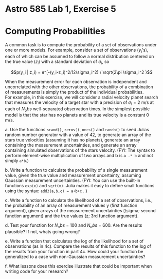 # Astro 585 Lab 1, Exercise 5

# Computing Probabilities

A common task is to compute the probability of a set of observations under one or more models.  For example, consider a set of observations ($y_i$'s), each of which can be assumed to follow a normal distribution centered on the true value ($z_i$) with a standard deviation of $\sigma_i$, so 

$$p(y_i | z_i) = e^[-(y_i-z_i)^2/(2\sigma_i^2) / \sqrt{2\pi \sigma_i^2 }$$

When the measurement error for each observation is independent and uncorrelated with the other observations, the probability of a combination of measurements is simply the product of the individual probabilities.  
For example, in this exercise, we will consider a radial velocity planet search that measures the velocity of a target star with a precision of $\sigma_i = 2$ m/s at each of $N_obs$ well-separated observation times.  In the simplest possible model is that the star has no planets and its true velocity is a constant 0 m/s.  

a. Use the functions `srand()`, `zeros()`, `ones()` and `randn()` to seed Julias random number generator with a value of 42, to generate an array of the stars true velocities (assuming it has no planets), generate an array containing the measurement uncertainties, and generate an array containing simulated observations of the stars velocity.  (FYI:  The syntax to perform element-wise multiplication of two arrays and b is  `a .* b` and not simply `a*b`.)  

b. Write a function to calculate the probability of a single measurement value, given the true value and measurement uncertainty, assuming Gaussian measurement uncertainties.
(FYI: You can use the built-in functions `exp(x)` and `sqrt(x)`.  Julia makes it easy to define small functions using the syntax: `add3(a,b,c) = a+b+c` .  )  

c. Write a function to calculate the likelihood of a set of observations, i.e., the probability of an array of measurement values y (first function argument), given arrays of the measurement uncertainties (\sigma; second function argument) and the true values (z; 3rd function argument).  

d. Test your function for $N_obs$ = 100 and $N_obs$ = 600.  Are the results plausible?  If not, whats going wrong?

e.  Write a function that calculates the log of the likelihood for a set of observations (as in 4c).  Compare the results of this function to the log of the results from your function in part 4c.  How could your function be generalized to a case with non-Gaussian measurement uncertainties?  

f.  What lessons does this exercise illustrate that could be important when writing code for your research?  


